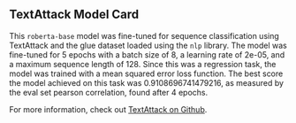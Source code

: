 ## TextAttack Model Card
This `roberta-base` model was fine-tuned for sequence classification using TextAttack 
and the glue dataset loaded using the `nlp` library. The model was fine-tuned 
for 5 epochs with a batch size of 8, a learning 
rate of 2e-05, and a maximum sequence length of 128. 
Since this was a regression task, the model was trained with a mean squared error loss function. 
The best score the model achieved on this task was 0.9108696741479216, as measured by the 
eval set pearson correlation, found after 4 epochs.

For more information, check out [TextAttack on Github](https://github.com/QData/TextAttack).
